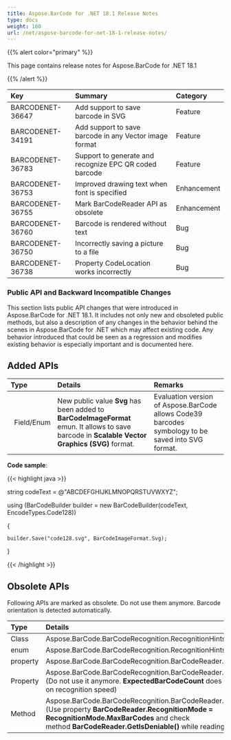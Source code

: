 ```yaml
---
title: Aspose.BarCode for .NET 18.1 Release Notes
type: docs
weight: 160
url: /net/aspose-barcode-for-net-18-1-release-notes/
---
```


{{% alert color="primary" %}} 

This page contains release notes for Aspose.BarCode for .NET 18.1

{{% /alert %}} 

|**Key**|**Summary**|**Category**|
| :- | :- | :- |
|BARCODENET-36647|Add support to save barcode in SVG|Feature|
|BARCODENET-34191|Add support to save barcode in any Vector image format|Feature|
|BARCODENET-36783|Support to generate and recognize EPC QR coded barcode|Feature|
|BARCODENET-36753|Improved drawing text when font is specified|Enhancement|
|BARCODENET-36755|Mark BarCodeReader API as obsolete|Enhancement|
|BARCODENET-36760|Barcode is rendered without text|Bug|
|BARCODENET-36750|Incorrectly saving a picture to a file|Bug|
|BARCODENET-36738|Property CodeLocation works incorrectly|Bug|
### **Public API and Backward Incompatible Changes**
This section lists public API changes that were introduced in Aspose.BarCode for .NET 18.1. It includes not only new and obsoleted public methods, but also a description of any changes in the behavior behind the scenes in Aspose.BarCode for .NET which may affect existing code. Any behavior introduced that could be seen as a regression and modifies existing behavior is especially important and is documented here.
## **Added APIs**

|**Type**|**Details**|**Remarks**|
| :- | :- | :- |
|` `Field/Enum|New public value **Svg** has been added to **BarCodeImageFormat** emun. It allows to save barcode in **Scalable Vector Graphics (SVG)** format. |Evaluation version of Aspose.BarCode allows Code39 barcodes symbology to be saved into SVG format.|
**Code sample**:



{{< highlight java >}}

 string codeText = @"ABCDEFGHIJKLMNOPQRSTUVWXYZ";

using (BarCodeBuilder builder = new BarCodeBuilder(codeText, EncodeTypes.Code128))

{

    builder.Save("code128.svg", BarCodeImageFormat.Svg);

}

{{< /highlight >}}
## **Obsolete APIs**
Following APIs are marked as obsolete. Do not use them anymore. Barcode orientation is detected automatically.

|**Type**|**Details**|
| :- | :- |
|Class|Aspose.BarCode.BarCodeRecognition.RecognitionHints|
|enum|Aspose.BarCode.BarCodeRecognition.RecognitionHints.Orientation|
|property|Aspose.BarCode.BarCodeRecognition.BarCodeReader.OrientationHints|
|Property|Aspose.BarCode.BarCodeRecognition.BarCodeReader.ExpectedBarCodeCount<br>(Do not use it anymore. **ExpectedBarCodeCount** does not have any influence on recognition speed)|
|Method|Aspose.BarCode.BarCodeRecognition.BarCodeReader.GetAllPossibleBarCodes<br>(Use property **BarCodeReader.RecognitionMode = RecognitionMode.MaxBarCodes** and check method **BarCodeReader.GetIsDeniable()** while reading barcode.|



